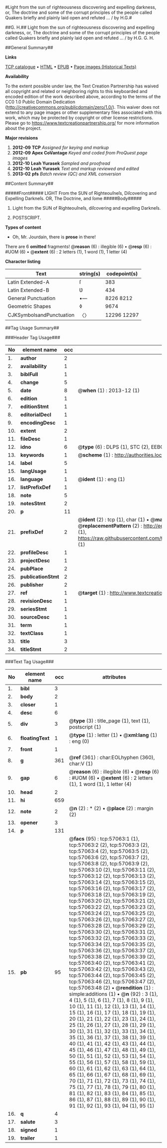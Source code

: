 #Light from the sun of righteousness discovering and expelling darkness, or, The doctrine and some of the corrupt principles of the people called Quakers briefly and plainly laid open and refuted ... / by H.G.#

##G. H.##
Light from the sun of righteousness discovering and expelling darkness, or, The doctrine and some of the corrupt principles of the people called Quakers briefly and plainly laid open and refuted ... / by H.G.
G. H.

##General Summary##

**Links**

[TCP catalogue](http://www.ota.ox.ac.uk/tcp/)  • 
[HTML](http://tei.it.ox.ac.uk/tcp/Texts-HTML/free/A42/A42158.html)  • 
[EPUB](http://tei.it.ox.ac.uk/tcp/Texts-EPUB/free/A42/A42158.epub) • 
[Page images (Historical Texts)](https://historicaltexts.jisc.ac.uk/eebo-12249235e)

**Availability**

To the extent possible under law, the Text Creation Partnership has waived all copyright and related or neighboring rights to this keyboarded and encoded edition of the work described above, according to the terms of the CC0 1.0 Public Domain Dedication (http://creativecommons.org/publicdomain/zero/1.0/). This waiver does not extend to any page images or other supplementary files associated with this work, which may be protected by copyright or other license restrictions. Please go to https://www.textcreationpartnership.org/ for more information about the project.

**Major revisions**

1. __2012-09__ __TCP__ *Assigned for keying and markup*
1. __2012-09__ __Apex CoVantage__ *Keyed and coded from ProQuest page images*
1. __2012-10__ __Leah Yurasek__ *Sampled and proofread*
1. __2012-10__ __Leah Yurasek__ *Text and markup reviewed and edited*
1. __2013-02__ __pfs__ *Batch review (QC) and XML conversion*

##Content Summary##

#####Front#####
LIGHT From the SUN of Righteouſneſs, Diſcovering and Expelling Darkneſs. OR, The Doctrine, and ſome 
#####Body#####

1. Light from the SUN of Righteouſneſs, diſcovering and expelling Darkneſs.

1. POSTSCRIPT.

**Types of content**

  * Oh, Mr. Jourdain, there is **prose** in there!

There are 6 **omitted** fragments! 
 @__reason__ (6) : illegible (6)  •  @__resp__ (6) : #UOM (6)  •  @__extent__ (6) : 2 letters (1), 1 word (1), 1 letter (4)

**Character listing**


|Text|string(s)|codepoint(s)|
|---|---|---|
|Latin Extended-A|ſ|383|
|Latin Extended-B|Ʋ|434|
|General Punctuation|•—|8226 8212|
|Geometric Shapes|◊|9674|
|CJKSymbolsandPunctuation|〈〉|12296 12297|

##Tag Usage Summary##

###Header Tag Usage###

|No|element name|occ|attributes|
|---|---|---|---|
|1.|__author__|2||
|2.|__availability__|1||
|3.|__biblFull__|1||
|4.|__change__|5||
|5.|__date__|8| @__when__ (1) : 2013-12 (1)|
|6.|__edition__|1||
|7.|__editionStmt__|1||
|8.|__editorialDecl__|1||
|9.|__encodingDesc__|1||
|10.|__extent__|2||
|11.|__fileDesc__|1||
|12.|__idno__|6| @__type__ (6) : DLPS (1), STC (2), EEBO-CITATION (1), OCLC (1), VID (1)|
|13.|__keywords__|1| @__scheme__ (1) : http://authorities.loc.gov/ (1)|
|14.|__label__|5||
|15.|__langUsage__|1||
|16.|__language__|1| @__ident__ (1) : eng (1)|
|17.|__listPrefixDef__|1||
|18.|__note__|5||
|19.|__notesStmt__|2||
|20.|__p__|11||
|21.|__prefixDef__|2| @__ident__ (2) : tcp (1), char (1)  •  @__matchPattern__ (2) : ([0-9\-]+):([0-9IVX]+) (1), (.+) (1)  •  @__replacementPattern__ (2) : http://eebo.chadwyck.com/downloadtiff?vid=$1&page=$2 (1), https://raw.githubusercontent.com/textcreationpartnership/Texts/master/tcpchars.xml#$1 (1)|
|22.|__profileDesc__|1||
|23.|__projectDesc__|1||
|24.|__pubPlace__|2||
|25.|__publicationStmt__|2||
|26.|__publisher__|2||
|27.|__ref__|1| @__target__ (1) : http://www.textcreationpartnership.org/docs/. (1)|
|28.|__revisionDesc__|1||
|29.|__seriesStmt__|1||
|30.|__sourceDesc__|1||
|31.|__term__|1||
|32.|__textClass__|1||
|33.|__title__|3||
|34.|__titleStmt__|2||


###Text Tag Usage###

|No|element name|occ|attributes|
|---|---|---|---|
|1.|__bibl__|3||
|2.|__body__|2||
|3.|__closer__|1||
|4.|__desc__|6||
|5.|__div__|3| @__type__ (3) : title_page (1), text (1), postscript (1)|
|6.|__floatingText__|1| @__type__ (1) : letter (1)  •  @__xml:lang__ (1) : eng (0)|
|7.|__front__|1||
|8.|__g__|361| @__ref__ (361) : char:EOLhyphen (360), char:V (1)|
|9.|__gap__|6| @__reason__ (6) : illegible (6)  •  @__resp__ (6) : #UOM (6)  •  @__extent__ (6) : 2 letters (1), 1 word (1), 1 letter (4)|
|10.|__head__|2||
|11.|__hi__|659||
|12.|__note__|2| @__n__ (2) : * (2)  •  @__place__ (2) : margin (2)|
|13.|__opener__|3||
|14.|__p__|131||
|15.|__pb__|95| @__facs__ (95) : tcp:57063:1 (1), tcp:57063:2 (2), tcp:57063:3 (2), tcp:57063:4 (2), tcp:57063:5 (2), tcp:57063:6 (2), tcp:57063:7 (2), tcp:57063:8 (2), tcp:57063:9 (2), tcp:57063:10 (2), tcp:57063:11 (2), tcp:57063:12 (2), tcp:57063:13 (2), tcp:57063:14 (2), tcp:57063:15 (2), tcp:57063:16 (2), tcp:57063:17 (2), tcp:57063:18 (2), tcp:57063:19 (2), tcp:57063:20 (2), tcp:57063:21 (2), tcp:57063:22 (2), tcp:57063:23 (2), tcp:57063:24 (2), tcp:57063:25 (2), tcp:57063:26 (2), tcp:57063:27 (2), tcp:57063:28 (2), tcp:57063:29 (2), tcp:57063:30 (2), tcp:57063:31 (2), tcp:57063:32 (2), tcp:57063:33 (2), tcp:57063:34 (2), tcp:57063:35 (2), tcp:57063:36 (2), tcp:57063:37 (2), tcp:57063:38 (2), tcp:57063:39 (2), tcp:57063:40 (2), tcp:57063:41 (2), tcp:57063:42 (2), tcp:57063:43 (2), tcp:57063:44 (2), tcp:57063:45 (2), tcp:57063:46 (2), tcp:57063:47 (2), tcp:57063:48 (2)  •  @__rendition__ (1) : simple:additions (1)  •  @__n__ (92) : 3 (1), 4 (1), 5 (1), 6 (1), 7 (1), 8 (1), 9 (1), 10 (1), 11 (1), 12 (1), 13 (1), 14 (1), 15 (1), 16 (1), 17 (1), 18 (1), 19 (1), 20 (1), 21 (1), 22 (1), 23 (1), 24 (1), 25 (1), 26 (1), 27 (1), 28 (1), 29 (1), 30 (1), 31 (1), 32 (1), 33 (1), 34 (1), 35 (1), 36 (1), 37 (1), 38 (1), 39 (1), 40 (1), 41 (1), 42 (1), 43 (1), 44 (1), 45 (1), 46 (1), 47 (1), 48 (1), 49 (1), 50 (1), 51 (1), 52 (1), 53 (1), 54 (1), 55 (1), 56 (1), 57 (1), 58 (1), 59 (1), 60 (1), 61 (1), 62 (1), 63 (1), 64 (1), 65 (1), 66 (1), 67 (1), 68 (1), 69 (1), 70 (1), 71 (1), 72 (1), 73 (1), 74 (1), 75 (1), 77 (1), 78 (1), 79 (1), 80 (1), 81 (1), 82 (1), 83 (1), 84 (1), 85 (1), 86 (1), 87 (1), 88 (1), 89 (1), 90 (1), 91 (1), 92 (1), 93 (1), 94 (1), 95 (1)|
|16.|__q__|4||
|17.|__salute__|3||
|18.|__signed__|1||
|19.|__trailer__|1||
